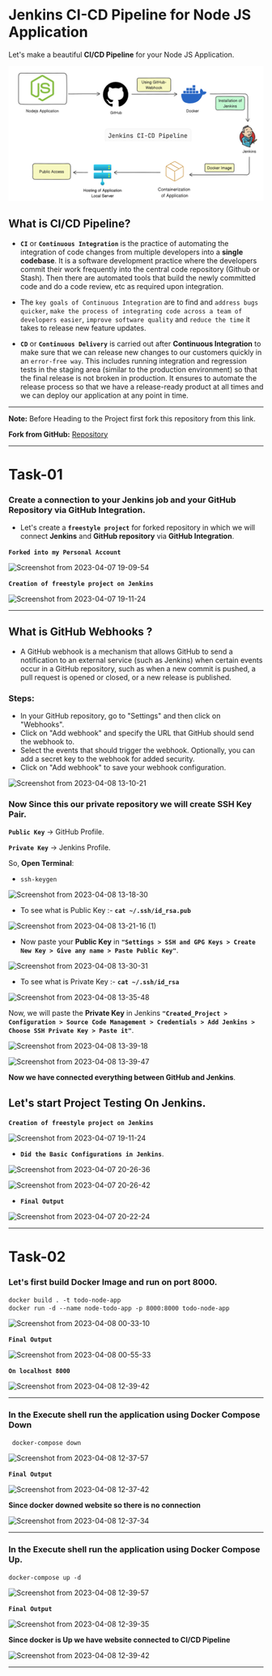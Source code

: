 # Jenkins CI-CD Pipeline for Node JS Application

Let's make a beautiful **CI/CD Pipeline** for your Node JS Application.

![Jenkins CI-CD Pipeline](/jenkins.png)

## What is CI/CD Pipeline?
- **`CI`** or **`Continuous Integration`** is the practice of automating the integration of code changes from multiple developers into a **single codebase**. It is a software development practice where the developers commit their work frequently into the central code repository (Github or Stash). Then there are automated tools that build the newly committed code and do a code review, etc as required upon integration.
- The `key goals of Continuous Integration` are to find and `address bugs quicker`, `make the process of integrating code across a team of developers easier`, `improve software quality` and `reduce the time` it takes to release new feature updates. 

- **`CD`** or **`Continuous Delivery`** is carried out after **Continuous Integration** to make sure that we can release new changes to our customers quickly in an `error-free way`. This includes running integration and regression tests in the staging area (similar to the production environment) so that the final release is not broken in production. It ensures to automate the release process so that we have a release-ready product at all times and we can deploy our application at any point in time. 

---
**Note:** Before Heading to the Project first fork this repository from this link.

**Fork from GitHub:** [Repository](https://github.com/LondheShubham153/node-todo-cicd.git) 

---

# Task-01

### Create a connection to your Jenkins job and your GitHub Repository via GitHub Integration. 

- Let's create a **`freestyle project`** for forked repository in which we will connect **Jenkins** and **GitHub repository** via **GitHub Integration**.

**`Forked into my Personal Account`**

![Screenshot from 2023-04-07 19-09-54](https://user-images.githubusercontent.com/76991475/230708894-2c91d3e9-4196-4424-9311-3381c7cf184d.png)

**`Creation of freestyle project on Jenkins`**

![Screenshot from 2023-04-07 19-11-24](https://user-images.githubusercontent.com/76991475/230708897-d8e78678-5ec3-447f-9d3e-e8ba4455b888.png)

---
## What is GitHub Webhooks ?
- A GitHub webhook is a mechanism that allows GitHub to send a notification to an external service (such as Jenkins) when certain events occur in a GitHub repository, such as when a new commit is pushed, a pull request is opened or closed, or a new release is published.

### Steps:
- In your GitHub repository, go to "Settings" and then click on "Webhooks".
- Click on "Add webhook" and specify the URL that GitHub should send the webhook to.
- Select the events that should trigger the webhook.
Optionally, you can add a secret key to the webhook for added security.
- Click on "Add webhook" to save your webhook configuration.

![Screenshot from 2023-04-08 13-10-21](https://user-images.githubusercontent.com/76991475/230709823-50dda19f-4f73-40fe-8fab-43591ed24f85.png)

### Now Since this our private repository we will create SSH Key Pair.

**`Public Key`** -> GitHub Profile.

**`Private Key`** -> Jenkins Profile.

So, **Open Terminal**:
- `ssh-keygen`

![Screenshot from 2023-04-08 13-18-30](https://user-images.githubusercontent.com/76991475/230710196-39a81f0d-491e-4f3c-b597-ae932a931756.png)

- To see what is Public Key :- **`cat ~/.ssh/id_rsa.pub`**

![Screenshot from 2023-04-08 13-21-16 (1)](https://user-images.githubusercontent.com/76991475/230710555-e129124b-121c-4fc4-9a5d-f0d592de30cc.png)

- Now paste your **Public Key** in  **`"Settings > SSH and GPG Keys > Create New Key > Give any name > Paste Public Key"`**.

![Screenshot from 2023-04-08 13-30-31](https://user-images.githubusercontent.com/76991475/230710662-93babcd3-31c6-47f0-bd53-ef7709d1bd2a.png)

- To see what is Private Key :- **`cat ~/.ssh/id_rsa`**

![Screenshot from 2023-04-08 13-35-48](https://user-images.githubusercontent.com/76991475/230710937-d1cdc737-3ba2-4f7a-9782-aa0e8a13a56a.png)

Now, we will paste the **Private Key** in Jenkins **`"Created_Project > Configuration > Source Code Management > Credentials > Add Jenkins > Choose SSH Private Key > Paste it"`**.

![Screenshot from 2023-04-08 13-39-18](https://user-images.githubusercontent.com/76991475/230711032-34ee245b-40f0-49e9-9fc4-ba1c71634711.png)

![Screenshot from 2023-04-08 13-39-47](https://user-images.githubusercontent.com/76991475/230711038-d93997e5-c801-41ec-bf49-18d93b2cf68b.png)

**Now we have connected everything between GitHub and Jenkins**.

## Let's start Project Testing On Jenkins.

**`Creation of freestyle project on Jenkins`**

![Screenshot from 2023-04-07 19-11-24](https://user-images.githubusercontent.com/76991475/230708897-d8e78678-5ec3-447f-9d3e-e8ba4455b888.png)

- **`Did the Basic Configurations in Jenkins`**.

![Screenshot from 2023-04-07 20-26-36](https://user-images.githubusercontent.com/76991475/230708915-e8280a17-2eff-4457-8e4a-4e931103d569.png)

![Screenshot from 2023-04-07 20-26-42](https://user-images.githubusercontent.com/76991475/230708919-97d02d86-6ed6-44a5-8472-35e9695790a9.png)

- **`Final Output`**

![Screenshot from 2023-04-07 20-22-24](https://user-images.githubusercontent.com/76991475/230708905-b18d7708-967c-413f-909d-bd29601531af.png)

---
# Task-02

### Let's first build Docker Image and run on port 8000.
```
docker build . -t todo-node-app
docker run -d --name node-todo-app -p 8000:8000 todo-node-app
```
![Screenshot from 2023-04-08 00-33-10](https://user-images.githubusercontent.com/76991475/230708921-5f0d4a3a-5c10-4958-bfd3-7509528847b8.png)

**`Final Output`**

![Screenshot from 2023-04-08 00-55-33](https://user-images.githubusercontent.com/76991475/230708924-aa3df7ad-3ed2-4fa1-800f-8a7671e32300.png)

**`On localhost 8000`**

![Screenshot from 2023-04-08 12-39-42](https://user-images.githubusercontent.com/76991475/230708957-1f58713c-6136-4c55-8dfa-b7d73decd966.png)

---
### In the Execute shell run the application using Docker Compose Down

` docker-compose down`

![Screenshot from 2023-04-08 12-37-57](https://user-images.githubusercontent.com/76991475/230708945-46d9431c-f041-47d6-b038-7acf40925a50.png)

**`Final Output`**

![Screenshot from 2023-04-08 12-37-42](https://user-images.githubusercontent.com/76991475/230708943-9385df26-2fc6-4c43-8a98-d9fcb5969113.png)

**Since docker downed website so there is no connection**

![Screenshot from 2023-04-08 12-37-34](https://user-images.githubusercontent.com/76991475/230708940-8c01e983-507d-4b0a-ac1f-267fd29fdeee.png)

---
### In the Execute shell run the application using Docker Compose Up.

`docker-compose up -d`

![Screenshot from 2023-04-08 12-39-57](https://user-images.githubusercontent.com/76991475/230708959-b3e08be1-1558-4e1d-9dcb-27e4c67064c8.png)

**`Final Output`**

![Screenshot from 2023-04-08 12-39-35](https://user-images.githubusercontent.com/76991475/230708950-7ed155f2-f156-42a2-bcfb-438f332138b7.png)

**Since docker is Up we have website connected to CI/CD Pipeline**

![Screenshot from 2023-04-08 12-39-42](https://user-images.githubusercontent.com/76991475/230708957-1f58713c-6136-4c55-8dfa-b7d73decd966.png)

---